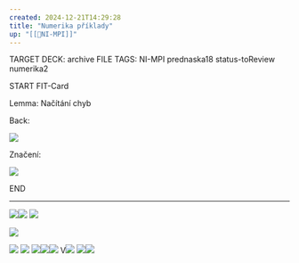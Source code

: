 ```yaml
---
created: 2024-12-21T14:29:28
title: "Numerika příklady"
up: "[[📖NI-MPI]]"
---
```


TARGET DECK: archive
FILE TAGS: NI-MPI prednaska18 status-toReview numerika2

START
FIT-Card

Lemma: Načítání chyb

Back:

![](../../../Assets/Pasted%20image%2020241221143009.png)

Značení:

<!-- DetailInfoStart -->

![](../../../Assets/Pasted%20image%2020241221143245.png)

<!-- DetailInfoEnd -->
<!--ID: 1735205889347-->

END

---

![](../../../Assets/Pasted%20image%2020241221143359.png)![](../../../Assets/Pasted%20image%2020241221144036.png)
![](../../../Assets/Pasted%20image%2020241221144102.png)

![](../../../Assets/Pasted%20image%2020241221144115.png)

![](../../../Assets/Pasted%20image%2020241221144546.png)
![](../../../Assets/Pasted%20image%2020241221144721.png)
![](../../../Assets/Pasted%20image%2020241221144809.png)![](../../../Assets/Pasted%20image%2020241221144833.png)![](../../../Assets/Pasted%20image%2020241221145006.png)
V![](../../../Assets/Pasted%20image%2020241221145116.png)
![](../../../Assets/Pasted%20image%2020241221145131.png)![](../../../Assets/Pasted%20image%2020241221145430.png)
